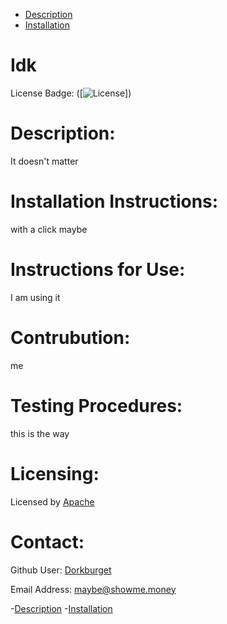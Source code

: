 
 - [Description](#Description)
  - [Installation](#Installation-Instructions)

# Idk
License Badge: ([![License](https://img.shields.io/badge/License-Apache%202.0-blue.svg)])

# Description:
 It doesn't matter

# Installation Instructions:
 with a click maybe 
 
 # Instructions for Use:
 I am using it
 
 # Contrubution:
 me
 
 # Testing Procedures:
 this is the way
 
 # Licensing:
 Licensed by [Apache]((https://opensource.org/licenses/Apache-2.0))
 
 # Contact:
 Github User: [Dorkburget](https://github.com/Dorkburget)
 
 Email Address: maybe@showme.money

 -[Description](#Description)
  -[Installation](#Installation-Instructions)